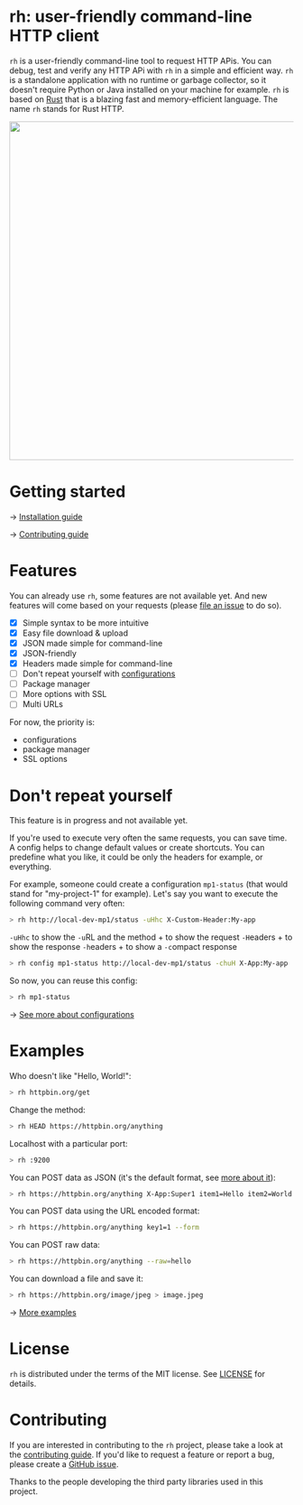 # rh: user-friendly command-line HTTP client

```rh``` is a user-friendly command-line tool to request HTTP APis. You can debug, test and verify any HTTP APi with ```rh``` in a simple and efficient way. ```rh``` is a standalone application with no runtime or garbage collector, so it doesn't require Python or Java installed on your machine for example. ```rh``` is based on [Rust](https://www.rust-lang.org) that is a blazing fast and memory-efficient language. The name ```rh``` stands for Rust HTTP.

<img width="600" src="doc/rh-screencast.svg">

# Getting started

→ [Installation guide](doc/install.md)

→ [Contributing guide](doc/contributing.md)

# Features

You can already use ```rh```, some features are not available yet. And new features will come based on your requests (please [file an issue](https://github.com/twigly/rh/issues) to do so).

- [X] Simple syntax to be more intuitive
- [X] Easy file download & upload
- [X] JSON made simple for command-line
- [X] JSON-friendly
- [X] Headers made simple for command-line
- [ ] Don't repeat yourself with [configurations](doc/configuration.md)
- [ ] Package manager
- [ ] More options with SSL
- [ ] Multi URLs

For now, the priority is:

- configurations
- package manager
- SSL options

# Don't repeat yourself

This feature is in progress and not available yet.

If you're used to execute very often the same requests, you can save time. A config helps to change default values or create shortcuts. You can predefine what you like, it could be only the headers for example, or everything.

For example, someone could create a configuration ```mp1-status``` (that would stand for "my-project-1" for example). Let's say you want to execute the following command very often:

```bash
> rh http://local-dev-mp1/status -uHhc X-Custom-Header:My-app
```

```-uHhc``` to show the ```-u```RL and the method + to show the request ```-H```eaders + to show the response ```-h```eaders + to show a ```-c```ompact response

```bash
> rh config mp1-status http://local-dev-mp1/status -chuH X-App:My-app
```

So now, you can reuse this config:

```bash
> rh mp1-status
```

→ [See more about configurations](doc/configuration.md)

# Examples

Who doesn't like "Hello, World!":

```bash
> rh httpbin.org/get
```

Change the method:

```bash
> rh HEAD https://httpbin.org/anything
```

Localhost with a particular port:

```bash
> rh :9200
```

You can POST data as JSON (it's the default format, see [more about it](doc/json.md)):

```bash
> rh https://httpbin.org/anything X-App:Super1 item1=Hello item2=World
```

You can POST data using the URL encoded format:

```bash
> rh https://httpbin.org/anything key1=1 --form
```

You can POST raw data:

```bash
> rh https://httpbin.org/anything --raw=hello
```

You can download a file and save it:

```bash
> rh https://httpbin.org/image/jpeg > image.jpeg
```

→ [More examples](doc/examples.md)

# License

```rh``` is distributed under the terms of the MIT license. See [LICENSE](/LICENSE) for details.

# Contributing

If you are interested in contributing to the ```rh``` project, please take a look at the [contributing guide](doc/contributing.md). If you'd like to request a feature or report a bug, please create a [GitHub issue](https://github.com/twigly/rh/issues).

Thanks to the people developing the third party libraries used in this project.
